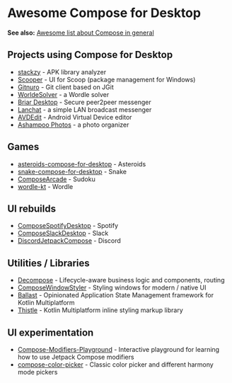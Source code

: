 # Awesome Compose for Desktop

**See also:** [Awesome list about Compose in general](https://github.com/jetpack-compose/jetpack-compose-awesome)

## Projects using Compose for Desktop

* [stackzy](https://github.com/theapache64/stackzy) - APK library analyzer
* [Scooper](https://github.com/windedge/Scooper) - UI for Scoop (package management for Windows)
* [Gitnuro](https://github.com/aeab13/Gitnuro/) - Git client based on JGit
* [WorldeSolver](https://github.com/Nohus/WordleSolver) - a Wordle solver
* [Briar Desktop](https://github.com/briar/briar-desktop) - Secure peer2peer messenger
* [Lanchat](https://github.com/sebkur/lanchat) - a simple LAN broadcast messenger
* [AVDEdit](https://github.com/morrisseyai/avdedit) - Android Virtual Device editor
* [Ashampoo Photos](https://ashampoo.com/photos) - a photo organizer

## Games

* [asteroids-compose-for-desktop](https://github.com/SebastianAigner/asteroids-compose-for-desktop) - Asteroids
* [snake-compose-for-desktop](https://github.com/gnu11111/snake-compose-for-desktop) - Snake
* [ComposeArcade](https://github.com/aaronoe/ComposeArcade) - Sudoku
* [wordle-kt](https://github.com/opatry/wordle-kt) - Wordle

## UI rebuilds

* [ComposeSpotifyDesktop](https://github.com/Gurupreet/ComposeSpotifyDesktop) - Spotify
* [ComposeSlackDesktop](https://github.com/vipulasri/ComposeSlackDesktop) - Slack
* [DiscordJetpackCompose](https://github.com/oianmol/DiscordJetpackCompose) - Discord

## Utilities / Libraries

* [Decompose](https://github.com/arkivanov/Decompose) - Lifecycle-aware business logic and components, routing
* [ComposeWindowStyler](https://github.com/MayakaApps/ComposeWindowStyler) - Styling windows for modern / native UI
* [Ballast](https://github.com/copper-leaf/ballast) - Opinionated Application State Management framework for Kotlin Multiplatform
* [Thistle](https://github.com/copper-leaf/thistle) - Kotlin Multiplatform inline styling markup library

## UI experimentation

* [Compose-Modifiers-Playground](https://github.com/c5inco/Compose-Modifiers-Playground) - Interactive playground for learning how to use Jetpack Compose modifiers 
* [compose-color-picker](https://github.com/godaddy/compose-color-picker) - Classic color picker and different harmony mode pickers
